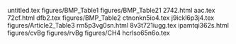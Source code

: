 untitled.tex
figures/BMP_Table1
figures/BMP_Table21
2742.html
aac.tex
72cf.html
dfb2.tex
figures/BMP_Table2
ctnonkn5io4.tex
j9ickl6p3j4.tex
figures/Article2_Table3
rm5p3vg0sn.html
8v3t721iugg.tex
ipamtqi362s.html
figures/cvBg
figures/rvBg
figures/CH4
hcrlso65n6o.tex